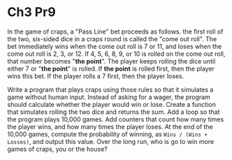 # Ch3 Pr9
In the game of craps, a "Pass Line" bet proceeds as follows.
the first roll of the two, six-sided dice in a craps round is called the "come out roll".
The bet immediately wins when the come out roll is 7 or 11,
and loses when the come out roll is 2, 3, or 12.
If 4, 5, 6, 8, 9, or 10 is rolled on the come out roll, that number becomes "**the point**".
The player keeps rolling the dice until either 7 or "**the point**" is rolled.
If **the point** is rolled first, then the player wins this bet.
If the player rolls a 7 first, then the player loses.

Write a program that plays craps using those rules so that it simulates a game without human input.
Instead of asking for a wager, the program should calculate whether the player would win or lose.
Create a function that simulates rolling the two dice and returns the sum.
Add a loop so that the program plays 10,000 games.
Add counters that count how many times the player wins, and how many times the player loses.
At the end of the 10,000 games, compute the probability of winning,
as `Wins / (Wins + Losses)`, and output this value.
Over the long run, who is go to win more games of craps, you or the house?
